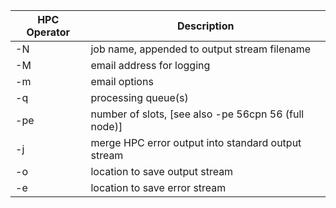 | HPC Operator | Description |  
|---|---|  
| -N | job name, appended to output stream filename |  
| -M | email address for logging |  
| -m | email options |  
| -q | processing queue(s) |  
| -pe | number of slots, [see also -pe 56cpn 56 (full node)] |  
| -j | merge HPC error output into standard output stream |  
| -o | location to save output stream |  
| -e | location to save error stream |
